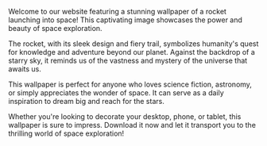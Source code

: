 <!--
Write me content for website with wallpaper "An image of a rocket launching into space with a trail of fire behind it, set against a starry sky."
-->

<!--font:Montserrat-->

Welcome to our website featuring a stunning wallpaper of a rocket launching into space! This captivating image showcases the power and beauty of space exploration.

The rocket, with its sleek design and fiery trail, symbolizes humanity's quest for knowledge and adventure beyond our planet. Against the backdrop of a starry sky, it reminds us of the vastness and mystery of the universe that awaits us.

This wallpaper is perfect for anyone who loves science fiction, astronomy, or simply appreciates the wonder of space. It can serve as a daily inspiration to dream big and reach for the stars.

Whether you're looking to decorate your desktop, phone, or tablet, this wallpaper is sure to impress. Download it now and let it transport you to the thrilling world of space exploration!
